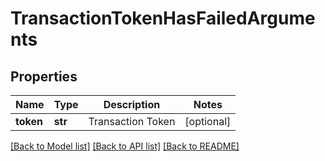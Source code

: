 # TransactionTokenHasFailedArguments

## Properties
Name | Type | Description | Notes
------------ | ------------- | ------------- | -------------
**token** | **str** | Transaction Token | [optional] 

[[Back to Model list]](../README.md#documentation-for-models) [[Back to API list]](../README.md#documentation-for-api-endpoints) [[Back to README]](../README.md)


